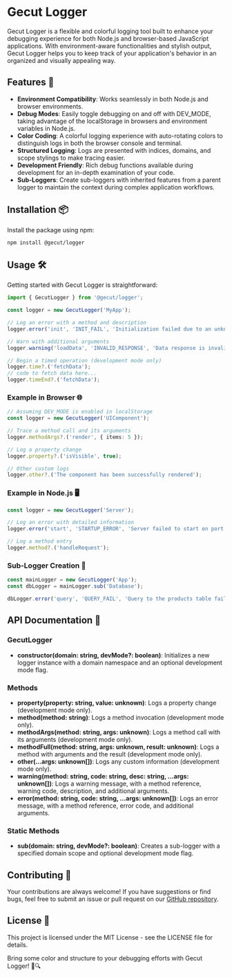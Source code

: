 # Gecut Logger

Gecut Logger is a flexible and colorful logging tool built to enhance your debugging experience for both Node.js and browser-based JavaScript applications. With environment-aware functionalities and stylish output, Gecut Logger helps you to keep track of your application's behavior in an organized and visually appealing way.

## Features 🚀

- **Environment Compatibility**: Works seamlessly in both Node.js and browser environments.
- **Debug Modes**: Easily toggle debugging on and off with DEV_MODE, taking advantage of the localStorage in browsers and environment variables in Node.js.
- **Color Coding**: A colorful logging experience with auto-rotating colors to distinguish logs in both the browser console and terminal.
- **Structured Logging**: Logs are presented with indices, domains, and scope stylings to make tracing easier.
- **Development Friendly**: Rich debug functions available during development for an in-depth examination of your code.
- **Sub-Loggers**: Create sub-loggers with inherited features from a parent logger to maintain the context during complex application workflows.

## Installation 📦

Install the package using npm:

```bash
npm install @gecut/logger
```

## Usage 🛠️

Getting started with Gecut Logger is straightforward:

```ts
import { GecutLogger } from '@gecut/logger';

const logger = new GecutLogger('MyApp');

// Log an error with a method and description
logger.error('init', 'INIT_FAIL', 'Initialization failed due to an unknown error');

// Warn with additional arguments
logger.warning('loadData', 'INVALID_RESPONSE', 'Data response is invalid', { userId: 1 });

// Begin a timed operation (development mode only)
logger.time?.('fetchData');
// code to fetch data here...
logger.timeEnd?.('fetchData');
```

### Example in Browser 🌐

```ts
// Assuming DEV_MODE is enabled in localStorage
const logger = new GecutLogger('UIComponent');

// Trace a method call and its arguments
logger.methodArgs?.('render', { items: 5 });

// Log a property change
logger.property?.('isVisible', true);

// Other custom logs
logger.other?.('The component has been successfully rendered');
```

### Example in Node.js 🖥️

```ts
const logger = new GecutLogger('Server');

// Log an error with detailed information
logger.error('start', 'STARTUP_ERROR', 'Server failed to start on port 3000');

// Log a method entry
logger.method?.('handleRequest');
```

### Sub-Logger Creation 🧱

```ts
const mainLogger = new GecutLogger('App');
const dbLogger = mainLogger.sub('Database');

dbLogger.error('query', 'QUERY_FAIL', 'Query to the products table failed');
```

## API Documentation 📖

### GecutLogger

- **constructor(domain: string, devMode?: boolean)**: Initializes a new logger instance with a domain namespace and an optional development mode flag.

### Methods

- **property(property: string, value: unknown)**: Logs a property change (development mode only).
- **method(method: string)**: Logs a method invocation (development mode only).
- **methodArgs(method: string, args: unknown)**: Logs a method call with its arguments (development mode only).
- **methodFull(method: string, args: unknown, result: unknown)**: Logs a method with arguments and the result (development mode only).
- **other(...args: unknown[])**: Logs any custom information (development mode only).
- **warning(method: string, code: string, desc: string, ...args: unknown[])**: Logs a warning message, with a method reference, warning code, description, and additional arguments.
- **error(method: string, code: string, ...args: unknown[])**: Logs an error message, with a method reference, error code, and additional arguments.

### Static Methods

- **sub(domain: string, devMode?: boolean)**: Creates a sub-logger with a specified domain scope and optional development mode flag.

## Contributing 🤝

Your contributions are always welcome! If you have suggestions or find bugs, feel free to submit an issue or pull request on our [GitHub repository](https://github.com/gecut/gecut).

## License 📄

This project is licensed under the MIT License - see the LICENSE file for details.

Bring some color and structure to your debugging efforts with Gecut Logger! 🎨🔍

